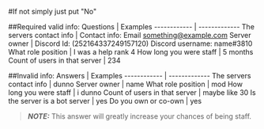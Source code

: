 #If not simply just put "No"

##Required valid info: 
Questions | Examples
------------ | -------------
The servers contact info | Contact info: Email something@example.com 
Server owner | Discord Id: (252164337249157120) Discord username: name#3810
What role position | I was a help rank 4
How long you were staff | 5 months 
Count of users in that server | 234


##Invalid info: 
Answers | Examples
------------ | -------------
The servers contact info | dunno
Server owner | name
What role position | mod
How long you were staff | i dunno 
Count of users in that server | maybe like 30
Is the server is a bot server | yes
Do you own or co-own | yes

>***NOTE:*** This answer will greatly increase your chances of being staff.
